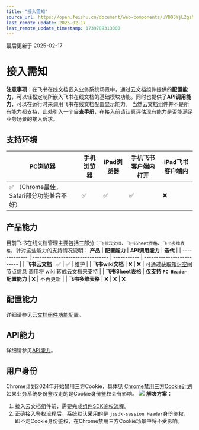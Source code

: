 ```yaml
---
title: "接入需知"
source_url: https://open.feishu.cn/document/web-components/uYDO3YjL2gzN24iN3cjN/access-notice
last_remote_update: 2025-02-17
last_remote_update_timestamp: 1739789313000
---
```

最后更新于 2025-02-17

# 接入需知
**注意事项**：在飞书在线文档嵌入业务系统场景中，通过云文档组件提供的**配置能力**，可以轻松定制所嵌入飞书在线文档的基础模块功能。同时也提供了**API调用能力**，可以在运行时来调用飞书在线文档配置显示能力。
当然云文档组件并不是所有能力都支持，此处引入一个**自查手册**，在接入前请认真评估现有能力是否能满足业务场景的接入诉求。
## 支持环境

| **PC浏览器**                   | **手机浏览器** | **iPad浏览器** | **手机飞书客户端内打开** | **iPad飞书客户端内** |
| --------------------------- | --------- | ----------- | -------------- | -------------- |
| ✅ （Chrome最佳，Safari部分功能兼容不好） | ✅         | ✅           | ✅              | ❌              |
## 产品能力

目前飞书在线文档管理主要包括三部分：`飞书云文档`、`飞书Sheet表格`、`飞书多维表格`，针对这些能力的支持情况说明：
**产品**        | **配置能力**                         | **API调用能力** | **迭代**                    |
| ------------- | -------------------------------- | ----------- | ------------------------- |
| **飞书云文档**     | ✅                                | ✅           | 维护                        |
| **飞书wiki文档**  | ❌                                | ❌           | 可通过[获取知识空间节点信息](https://open.feishu.cn/document/ukTMukTMukTM/uUDN04SN0QjL1QDN/wiki-v2/space/get_node) 调用将 wiki 转成云文档来支持 |
| **飞书Sheet表格** | **仅支持** **`PC Header`** **配置能力** | ❌           | 不再更新                      |
| **飞书多维表格**    | ❌                                | ❌           | ❌
## 配置能力
详细请参见[云文档组件功能配置](https://open.feishu.cn/document/uYjL24iN/uYDO3YjL2gzN24iN3cjN/feature-config)。

## API能力
详细请参见[API能力](https://open.feishu.cn/document/uYjL24iN/uYDO3YjL2gzN24iN3cjN/api-capabilities)。

## 用户身份

Chrome计划2024年开始禁用三方Cookie，具体见 [Chrome禁用三方Cookie计划](https://privacysandbox.com/intl/en_us/open-web/#the-privacy-sandbox-timeline)
如果业务系统身份鉴权走的是Cookie身份鉴权会有影响。
![](https://sf3-cn.feishucdn.com/obj/open-platform-opendoc/84f474daef4433c1a472705c86b54b78_gDsrNs7jsA.png?height=492&lazyload=true&width=1280)
**解决方案：**
1. 接入云文档组件前，需要完成[组件SDK鉴权流程](https://open.feishu.cn/document/uYjL24iN/uUDO3YjL1gzN24SN4cjN)。
1. 正确接入鉴权流程后，系统默认采用的是 `jssdk-session Header`身份鉴权，即不走Cookie身份鉴权，在Chrome禁用三方Cookie场景中将不受影响。
